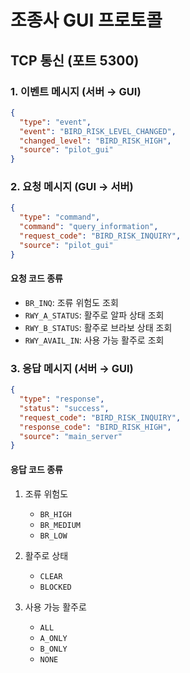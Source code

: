 # 조종사 GUI 프로토콜

## TCP 통신 (포트 5300)

### 1. 이벤트 메시지 (서버 → GUI)
```json
{
  "type": "event",
  "event": "BIRD_RISK_LEVEL_CHANGED",
  "changed_level": "BIRD_RISK_HIGH",
  "source": "pilot_gui"
}
```

### 2. 요청 메시지 (GUI → 서버)
```json
{
  "type": "command",
  "command": "query_information",
  "request_code": "BIRD_RISK_INQUIRY",
  "source": "pilot_gui"
}
```

#### 요청 코드 종류
- `BR_INQ`: 조류 위험도 조회
- `RWY_A_STATUS`: 활주로 알파 상태 조회
- `RWY_B_STATUS`: 활주로 브라보 상태 조회
- `RWY_AVAIL_IN`: 사용 가능 활주로 조회

### 3. 응답 메시지 (서버 → GUI)
```json
{
  "type": "response",
  "status": "success",
  "request_code": "BIRD_RISK_INQUIRY",
  "response_code": "BIRD_RISK_HIGH",
  "source": "main_server"
}
```

#### 응답 코드 종류

1. 조류 위험도
   - `BR_HIGH`
   - `BR_MEDIUM`
   - `BR_LOW`

2. 활주로 상태
   - `CLEAR`
   - `BLOCKED`

3. 사용 가능 활주로
   - `ALL`
   - `A_ONLY`
   - `B_ONLY`
   - `NONE` 